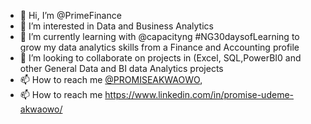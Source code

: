 - 👋 Hi, I’m @PrimeFinance
- 👀 I’m interested in Data and Business Analytics
- 🌱 I’m currently learning with @capacityng #NG30daysofLearning to grow my data analytics skills from a Finance and Accounting profile
- 💞️ I’m looking to collaborate on projects in (Excel, SQL,PowerBI0 and other General Data and BI data Analytics projects
- 📫 How to reach me  [@PROMISEAKWAOWO](https://twitter.com/promiseakwaowo), 
- 📫 How to reach me  https://www.linkedin.com/in/promise-udeme-akwaowo/

<!---
PrimeFinance/PrimeFinance is a ✨ special ✨ repository because its `README.md` (this file) appears on your GitHub profile.
You can click the Preview link to take a look at your changes.
--->
